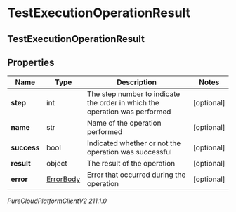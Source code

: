 # TestExecutionOperationResult

## TestExecutionOperationResult

## Properties

|Name | Type | Description | Notes|
|------------ | ------------- | ------------- | -------------|
| **step** | int | The step number to indicate the order in which the operation was performed | [optional] |
| **name** | str | Name of the operation performed | [optional] |
| **success** | bool | Indicated whether or not the operation was successful | [optional] |
| **result** | object | The result of the operation | [optional] |
| **error** | [ErrorBody](ErrorBody) | Error that occurred during the operation | [optional] |



_PureCloudPlatformClientV2 211.1.0_
